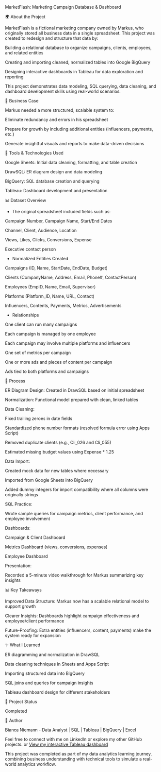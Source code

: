 MarketFlash: Marketing Campaign Database & Dashboard

🌍 About the Project

MarketFlash is a fictional marketing company owned by Markus, who originally stored all business data in a single spreadsheet. This project was created to redesign and structure that data by:

Building a relational database to organize campaigns, clients, employees, and related entities

Creating and importing cleaned, normalized tables into Google BigQuery

Designing interactive dashboards in Tableau for data exploration and reporting

This project demonstrates data modeling, SQL querying, data cleaning, and dashboard development skills using real-world scenarios.

📅 Business Case

Markus needed a more structured, scalable system to:

Eliminate redundancy and errors in his spreadsheet

Prepare for growth by including additional entities (influencers, payments, etc.)

Generate insightful visuals and reports to make data-driven decisions

🔢 Tools & Technologies Used

Google Sheets: Initial data cleaning, formatting, and table creation

DrawSQL: ER diagram design and data modeling

BigQuery: SQL database creation and querying

Tableau: Dashboard development and presentation

📊 Dataset Overview

* The original spreadsheet included fields such as:

Campaign Number, Campaign Name, Start/End Dates

Channel, Client, Audience, Location

Views, Likes, Clicks, Conversions, Expense

Executive contact person

* Normalized Entities Created

Campaigns (ID, Name, StartDate, EndDate, Budget)

Clients (CompanyName, Address, Email, Phone#, ContactPerson)

Employees (EmpID, Name, Email, Supervisor)

Platforms (Platform_ID, Name, URL, Contact)

Influencers, Contents, Payments, Metrics, Advertisements

* Relationships

One client can run many campaigns

Each campaign is managed by one employee

Each campaign may involve multiple platforms and influencers

One set of metrics per campaign

One or more ads and pieces of content per campaign

Ads tied to both platforms and campaigns

📃 Process

ER Diagram Design: Created in DrawSQL based on initial spreadsheet

Normalization: Functional model prepared with clean, linked tables

Data Cleaning:

Fixed trailing zeroes in date fields

Standardized phone number formats (resolved formula error using Apps Script)

Removed duplicate clients (e.g., Cli_026 and Cli_055)

Estimated missing budget values using Expense * 1.25

Data Import:

Created mock data for new tables where necessary

Imported from Google Sheets into BigQuery

Added dummy integers for import compatibility where all columns were originally strings

SQL Practice:

Wrote sample queries for campaign metrics, client performance, and employee involvement

Dashboards:

Campaign & Client Dashboard

Metrics Dashboard (views, conversions, expenses)

Employee Dashboard

Presentation:

Recorded a 5-minute video walkthrough for Markus summarizing key insights

📊 Key Takeaways

Improved Data Structure: Markus now has a scalable relational model to support growth

Clearer Insights: Dashboards highlight campaign effectiveness and employee/client performance

Future-Proofing: Extra entities (influencers, content, payments) make the system ready for expansion

✨ What I Learned

ER diagramming and normalization in DrawSQL

Data cleaning techniques in Sheets and Apps Script

Importing structured data into BigQuery

SQL joins and queries for campaign insights

Tableau dashboard design for different stakeholders

📢 Project Status

Completed 

👥 Author

Bianca Niemann - Data Analyst | SQL | Tableau | BigQuery | Excel

Feel free to connect with me on LinkedIn or explore my other GitHub projects. or [View my interactive Tableau dashboard](https://public.tableau.com/app/profile/bianca.niemann/viz/Market_Flash_project_17486070486910/MetricsDashboard?publish=yes)

This project was completed as part of my data analytics learning journey, combining business understanding with technical tools to simulate a real-world analytics workflow.
